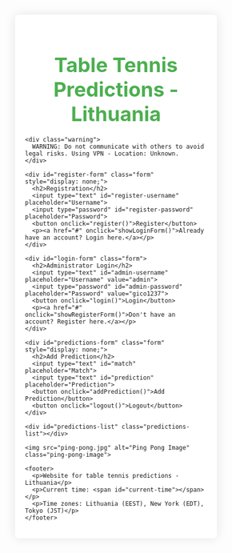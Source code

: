<!DOCTYPE html>
<html lang="en">
<head>
  <meta charset="UTF-8">
  <meta name="viewport" content="width=device-width, initial-scale=1.0">
  <title>Table Tennis Predictions - Lithuania</title>
  <style>
    /* Reset margins and paddings */
    * {
      margin: 0;
      padding: 0;
      box-sizing: border-box;
    }

    /* Styles for body */
    body {
      font-family: 'Segoe UI', Tahoma, Geneva, Verdana, sans-serif;
      background-color: #f0f0f0;
      display: flex;
      justify-content: center;
      align-items: center;
      height: 100vh;
      color: #333;
    }

    /* Main container */
    .container {
      max-width: 800px;
      width: 100%;
      padding: 20px;
      background-color: #fff;
      border-radius: 8px;
      box-shadow: 0 0 20px rgba(0, 0, 0, 0.1);
    }

    /* Header */
    header {
      text-align: center;
      margin-bottom: 20px;
    }

    header h1 {
      color: #4CAF50;
      font-size: 2.5rem;
    }

    /* Warning */
    .warning {
      background-color: #f44336;
      color: white;
      text-align: center;
      padding: 10px;
      margin-bottom: 20px;
      border-radius: 4px;
      font-weight: bold;
    }

    /* Form */
    .form {
      margin-bottom: 20px;
    }

    .form h2 {
      margin-bottom: 10px;
      color: #555;
      text-align: center;
    }

    .form input[type="text"],
    .form input[type="password"],
    .form button {
      width: 100%;
      padding: 12px;
      margin-bottom: 10px;
      border: 1px solid #ccc;
      border-radius: 4px;
      font-size: 1rem;
      outline: none;
    }

    .form button {
      background-color: #4CAF50;
      color: white;
      cursor: pointer;
      transition: background-color 0.3s ease;
    }

    .form button:hover {
      background-color: #45a049;
    }

    .form p {
      text-align: center;
      margin-top: 10px;
    }

    .form p a {
      color: #007bff;
      text-decoration: none;
    }

    .form p a:hover {
      text-decoration: underline;
    }

    /* Predictions List */
    .predictions-list {
      margin-top: 20px;
    }

    .predictions-list div {
      background-color: #f9f9f9;
      border: 1px solid #ddd;
      padding: 12px;
      margin-bottom: 10px;
      border-radius: 4px;
      font-size: 1rem;
    }

    /* Ping Pong Image */
    .ping-pong-image {
      margin-top: 20px;
      max-width: 100%;
      height: auto;
      display: block;
      margin-left: auto;
      margin-right: auto;
    }

    /* Footer */
    footer {
      margin-top: 20px;
      text-align: center;
      color: #888;
    }
  </style>
</head>
<body>
  <div class="container">
    <header>
      <h1>Table Tennis Predictions - Lithuania</h1>
    </header>

    <div class="warning">
      WARNING: Do not communicate with others to avoid legal risks. Using VPN - Location: Unknown.
    </div>

    <div id="register-form" class="form" style="display: none;">
      <h2>Registration</h2>
      <input type="text" id="register-username" placeholder="Username">
      <input type="password" id="register-password" placeholder="Password">
      <button onclick="register()">Register</button>
      <p><a href="#" onclick="showLoginForm()">Already have an account? Login here.</a></p>
    </div>

    <div id="login-form" class="form">
      <h2>Administrator Login</h2>
      <input type="text" id="admin-username" placeholder="Username" value="admin">
      <input type="password" id="admin-password" placeholder="Password" value="gico1237">
      <button onclick="login()">Login</button>
      <p><a href="#" onclick="showRegisterForm()">Don't have an account? Register here.</a></p>
    </div>

    <div id="predictions-form" class="form" style="display: none;">
      <h2>Add Prediction</h2>
      <input type="text" id="match" placeholder="Match">
      <input type="text" id="prediction" placeholder="Prediction">
      <button onclick="addPrediction()">Add Prediction</button>
      <button onclick="logout()">Logout</button>
    </div>

    <div id="predictions-list" class="predictions-list"></div>
    
    <img src="ping-pong.jpg" alt="Ping Pong Image" class="ping-pong-image">

    <footer>
      <p>Website for table tennis predictions - Lithuania</p>
      <p>Current time: <span id="current-time"></span></p>
      <p>Time zones: Lithuania (EEST), New York (EDT), Tokyo (JST)</p>
    </footer>
  </div>

  <script>
    document.addEventListener('DOMContentLoaded', () => {
      const adminLoggedIn = localStorage.getItem('adminLoggedIn');
      const giancarloitaLoggedIn = localStorage.getItem('giancarloitaLoggedIn');

      if (adminLoggedIn === 'true') {
        showPredictionsForm();
      } else if (giancarloitaLoggedIn === 'true') {
        showPredictionsListOnly();
      }

      updateTime();
      setInterval(updateTime, 1000); // Update time every second
      fetchPredictions(); // Fetch predictions initially
    });

    function login() {
      const username = document.getElementById('admin-username').value;
      const password = document.getElementById('admin-password').value;

      // Check admin credentials
      if (username === 'admin' && password === 'gico1237') {
        localStorage.setItem('adminLoggedIn', 'true');
        localStorage.removeItem('giancarloitaLoggedIn'); // Remove giancarloita login if admin logs in
        showPredictionsForm();
      } else if (username === 'giancarloita' && password === 'itagianca16') {
        localStorage.setItem('giancarloitaLoggedIn', 'true');
        localStorage.removeItem('adminLoggedIn'); // Remove admin login if giancarloita logs in
        showPredictionsListOnly();
        alert('WELCOME TO THE TEAM. DO NOT DISCLOSE THIS INFORMATION TO AVOID PROBLEMS');
      } else {
        alert('Invalid username or password');
      }
    }

    function logout() {
      localStorage.removeItem('adminLoggedIn');
      localStorage.removeItem('giancarloitaLoggedIn');
      showLoginForm();
    }

    function showLoginForm() {
      document.getElementById('login-form').style.display = 'block';
      document.getElementById('predictions-form').style.display = 'none';
      document.getElementById('register-form').style.display = 'none';
    }

    function showPredictionsForm() {
      document.getElementById('login-form').style.display = 'none';
      document.getElementById('predictions-form').style.display = 'block';
      document.getElementById('register-form').style.display = 'none';
      fetchPredictions();
    }

    function showPredictionsListOnly() {
      document.getElementById('login-form').style.display = 'none';
      document.getElementById('predictions-form').style.display = 'none';
      document.getElementById('register-form').style.display = 'none';
      fetchPredictions();
    }

    function showRegisterForm() {
      document.getElementById('login-form').style.display = 'none';
      document.getElementById('predictions-form').style.display = 'none';
      document.getElementById('register-form').style.display = 'block';
    }

    function register() {
      const username = document.getElementById('register-username').value;
      const password = document.getElementById('register-password').value;

      // Allow registration only for the specific user
      if (username === 'giancarloita' && password === 'itagianca16') {
        alert('WELCOME TO THE TEAM. DO NOT DISCLOSE THIS INFORMATION TO AVOID PROBLEMS');
        showLoginForm();
      } else {
        alert('Registration is restricted to specific users.');
      }

      document.getElementById('register-username').value = '';
      document.getElementById('register-password').value = '';
    }

    function addPrediction() {
      const match = document.getElementById('match').value;
      const prediction = document.getElementById('prediction').value;

      if (match && prediction) {
        const predictions = JSON.parse(localStorage.getItem('predictions')) || [];
        predictions.push({ match, prediction });
        localStorage.setItem('predictions', JSON.stringify(predictions));
        fetchPredictions();
        document.getElementById('match').value = '';
        document.getElementById('prediction').value = '';
      } else {
        alert('Please fill in both fields');
      }
    }

    function fetchPredictions() {
      const predictionsList = document.getElementById('predictions-list');
      predictionsList.innerHTML = '';

      const predictions = JSON.parse(localStorage.getItem('predictions')) || [];
      predictions.forEach(prediction => {
        const div = document.createElement('div');
        div.textContent = `Match: ${prediction.match}, Prediction: ${prediction.prediction}`;
        predictionsList.appendChild(div);
      });
    }

    function updateTime() {
      const now = new Date();
      document.getElementById('current-time').textContent = now.toLocaleTimeString();

      // Update other time zones if necessary
    }
  </script>
</body>
</html>
